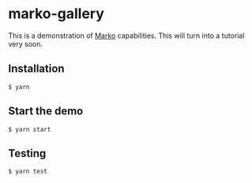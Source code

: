 # marko-gallery

This is a demonstration of [Marko](https://markojs.com) capabilities. This will turn into a tutorial very soon.

## Installation

```
$ yarn
```

## Start the demo

```
$ yarn start
```

## Testing

```
$ yarn test
```
